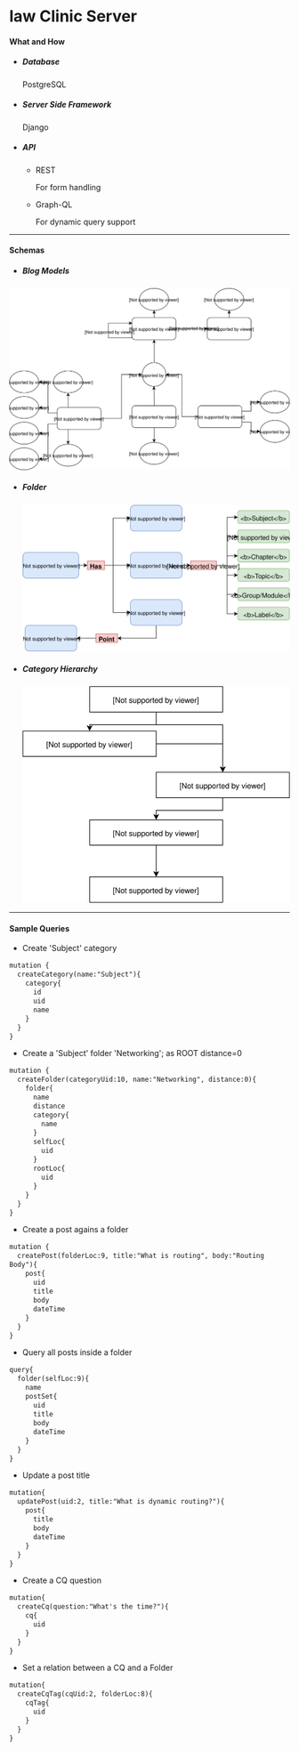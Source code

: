 # law Clinic Server

#### What and How

* ##### Database 

  PostgreSQL

* ##### Server Side Framework

  Django

* ##### API

  * REST

    For form handling 

  * Graph-QL

    For dynamic query support



***

#### Schemas

* #####  Blog Models

![](doc/models_er_update.svg)



* ##### Folder

  ![](doc/folder_update.svg)



* ##### Category Hierarchy 

  ![](doc/category_hierarchy.svg)

***

#### Sample Queries

* Create 'Subject' category
```
mutation {
  createCategory(name:"Subject"){
    category{
      id
      uid
      name
    }
  }
}
```


* Create a 'Subject' folder 'Networking'; as ROOT distance=0
```
mutation {
  createFolder(categoryUid:10, name:"Networking", distance:0){
    folder{
      name
      distance
      category{
        name
      }
      selfLoc{
        uid
      }
      rootLoc{
        uid
      }
    }
  }
}
```


* Create a post agains a folder
```
mutation {
  createPost(folderLoc:9, title:"What is routing", body:"Routing Body"){
    post{
      uid
      title
      body
      dateTime
    }
  }
}
```


* Query all posts inside a folder
```
query{
  folder(selfLoc:9){
    name
    postSet{
      uid
      title
      body
      dateTime
    }
  }
}
```


* Update a post title
```
mutation{
  updatePost(uid:2, title:"What is dynamic routing?"){
    post{
      title
      body
      dateTime
    }
  }
}
```


* Create a CQ question
```
mutation{
  createCq(question:"What's the time?"){
    cq{
      uid
    }
  }
}
```


* Set a relation between a CQ and a Folder
```
mutation{
  createCqTag(cqUid:2, folderLoc:8){
    cqTag{
      uid
    }
  }
}
```


